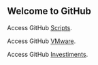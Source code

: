 ## Welcome to GitHub
  
  <div class="row">
  <div class="col-6 col-sm-3"><p>Access GitHub <a href="https://github.com/gvariscooliveira/scripts/" target="_blank" rel="noopener noreferrer">Scripts</a>.</p>
  </div>
  
  <div class="w-100"></div>
  <div class="col-6 col-sm-3"><p>Access GitHub <a href="https://github.com/gvariscooliveira/Scripts/tree/master/IT/VMware" target="_blank" rel="noopener noreferrer">VMware</a>.</p></div>
  </div>
  
  <div class="w-100"></div>
  <div class="col-6 col-sm-3">
  <p>Access GitHub <a href="https://github.com/gvariscooliveira/Scripts/tree/master/Investiments/B3" target="_blank" rel="noopener noreferrer">Investiments</a>.</p></div>
  </div>
